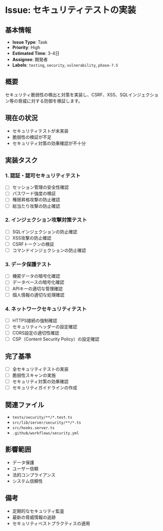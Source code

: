 # Issue: セキュリティテストの実装

## 基本情報

- **Issue Type**: Task
- **Priority**: High
- **Estimated Time**: 3-4日
- **Assignee**: 開発者
- **Labels**: `testing`, `security`, `vulnerability`, `phase-7.5`

## 概要

セキュリティ脆弱性の検出と対策を実装し、CSRF、XSS、SQLインジェクション等の脅威に対する防御を検証します。

## 現在の状況

- セキュリティテストが未実装
- 脆弱性の検証が不足
- セキュリティ対策の効果確認が不十分

## 実装タスク

### 1. 認証・認可セキュリティテスト

- [ ] セッション管理の安全性確認
- [ ] パスワード強度の検証
- [ ] 権限昇格攻撃の防止確認
- [ ] 総当たり攻撃の防止確認

### 2. インジェクション攻撃対策テスト

- [ ] SQLインジェクションの防止確認
- [ ] XSS攻撃の防止確認
- [ ] CSRFトークンの検証
- [ ] コマンドインジェクションの防止確認

### 3. データ保護テスト

- [ ] 機密データの暗号化確認
- [ ] データベースの暗号化確認
- [ ] APIキーの適切な管理確認
- [ ] 個人情報の適切な処理確認

### 4. ネットワークセキュリティテスト

- [ ] HTTPS接続の強制確認
- [ ] セキュリティヘッダーの設定確認
- [ ] CORS設定の適切性確認
- [ ] CSP（Content Security Policy）の設定確認

## 完了基準

- [ ] 全セキュリティテストの実装
- [ ] 脆弱性スキャンの実施
- [ ] セキュリティ対策の効果確認
- [ ] セキュリティガイドラインの作成

## 関連ファイル

- `tests/security/**/*.test.ts`
- `src/lib/server/security/**/*.ts`
- `src/hooks.server.ts`
- `.github/workflows/security.yml`

## 影響範囲

- データ保護
- ユーザー信頼
- 法的コンプライアンス
- システム信頼性

## 備考

- 定期的なセキュリティ監査
- 最新の脅威情報の追跡
- セキュリティベストプラクティスの適用

